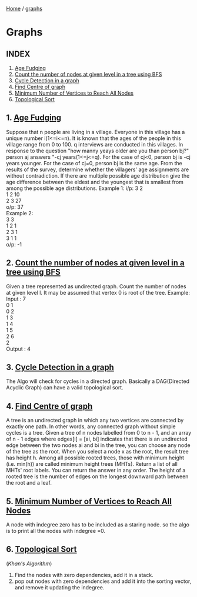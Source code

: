 [Home](https://github.com/kanti170102041/Code_Bank) / [graphs](https://github.com/kanti170102041/Code_Bank/tree/main/Graphs)
# Graphs

## INDEX
1. [Age Fudging](README.md#1-age-fudging)
2. [Count the number of nodes at given level in a tree using BFS](README.md#2-count-the-number-of-nodes-at-given-level-in-a-tree-using-bfs)
3. [Cycle Detection in a graph](README.md#3-cycle-detection-in-a-graph)
4. [Find Centre of graph](README.md#4-find-centre-of-graph)
5. [Minimum Number of Vertices to Reach All Nodes](README.md#5-minimum-number-of-vertices-to-reach-all-nodes)
6. [Topological Sort](README.md#6-topological-sort)




## 1. [Age Fudging](https://github.com/kanti170102041/Code_Bank/blob/kanti170102041-patch-1/Graphs/Codes/Age%20Fudging)

Suppose that n people are living in a village. Everyone in this village has a unique number i(1<=i<=n). It is known that the ages of the people in this village range from 0 to 100.
q interviews are conducted in this villages. In response to the question "how manny yeays older are you than person bj?" person aj answers "-cj years(1<=j<=q). For the case of cj<0, person bj is -cj years younger. For the case of cj=0, person bj is the same age.
From the results of the survey, determine whether the villagers' age assignments are without contradiction. If there are multiple possible age distribution give the age difference between the eldest and the youngest that is smallest from among the possible age distributions.
Example 1:
i/p:
  3 2<br />
  1 2 10<br />
  2 3 27<br />
o/p: 37<br />
Example 2:<br />
  3 3<br />
  1 2 1<br />
  2 3 1<br />
  3 1 1<br />
o/p: -1

## 2. [Count the number of nodes at given level in a tree using BFS](https://github.com/kanti170102041/Code_Bank/blob/kanti170102041-patch-1/Graphs/Codes/Count%20the%20number%20of%20nodes%20at%20given%20level%20in%20a%20tree%20using%20BFS)

Given a tree represented as undirected graph. Count the number of nodes at given level l. It may be assumed that vertex 0 is root of the tree.
Example:
Input :   7<br />
          0 1<br />
          0 2<br />
          1 3<br />
          1 4<br />
          1 5<br />
          2 6<br />
          2<br />
Output :  4

## 3. [Cycle Detection in a graph](https://github.com/kanti170102041/Code_Bank/blob/kanti170102041-patch-1/Graphs/Codes/Cycle%20Detection%20in%20a%20graph)

The Algo will check for cycles in a directed graph. Basically a DAG(Directed Acyclic Graph) can have a valid topological sort.

## 4. [Find Centre of graph](https://github.com/kanti170102041/Code_Bank/blob/kanti170102041-patch-1/Graphs/Codes/Find%20Centre%20of%20graph)
      
A tree is an undirected graph in which any two vertices are connected by exactly one path. In other words, any connected graph without simple cycles is a tree.
Given a tree of n nodes labelled from 0 to n - 1, and an array of n - 1 edges where edges[i] = [ai, bi] indicates that there is an undirected edge between the two nodes ai and bi in the tree,
you can choose any node of the tree as the root. When you select a node x as the root, the result tree has height h. Among all possible rooted trees, those with minimum height (i.e. min(h))  are called minimum height trees (MHTs).
Return a list of all MHTs' root labels. You can return the answer in any order.
The height of a rooted tree is the number of edges on the longest downward path between the root and a leaf.

## 5. [Minimum Number of Vertices to Reach All Nodes](https://github.com/kanti170102041/Code_Bank/blob/kanti170102041-patch-1/Graphs/Codes/Minimum%20Number%20of%20Vertices%20to%20Reach%20All%20Nodes)
A node with indegree zero has to be included as a staring node.
so the algo is to print all the nodes with indegree =0.

## 6. [Topological Sort](https://github.com/kanti170102041/Code_Bank/blob/kanti170102041-patch-1/Graphs/Codes/Topological%20Sort(Khan's%20Algorithm))
(*Khan's Algorithm*)
1. Find the nodes with zero dependencies, add it in a stack.
2. pop out nodes with zero dependencies and add it into the sorting vector, and remove it updating the indegree.
